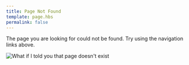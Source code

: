 ```yaml
---
title: Page Not Found
template: page.hbs
permalink: false
---
```


The page you are looking for could not be found. Try using the navigation links above.

![What if I told you that page doesn't exist](morpheus.jpg "What if I told you that page doesn't exist")
